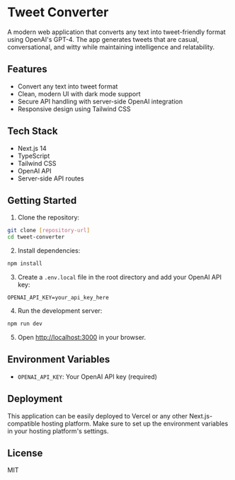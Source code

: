 # Tweet Converter

A modern web application that converts any text into tweet-friendly format using OpenAI's GPT-4. The app generates tweets that are casual, conversational, and witty while maintaining intelligence and relatability.

## Features

- Convert any text into tweet format
- Clean, modern UI with dark mode support
- Secure API handling with server-side OpenAI integration
- Responsive design using Tailwind CSS

## Tech Stack

- Next.js 14
- TypeScript
- Tailwind CSS
- OpenAI API
- Server-side API routes

## Getting Started

1. Clone the repository:
```bash
git clone [repository-url]
cd tweet-converter
```

2. Install dependencies:
```bash
npm install
```

3. Create a `.env.local` file in the root directory and add your OpenAI API key:
```
OPENAI_API_KEY=your_api_key_here
```

4. Run the development server:
```bash
npm run dev
```

5. Open [http://localhost:3000](http://localhost:3000) in your browser.

## Environment Variables

- `OPENAI_API_KEY`: Your OpenAI API key (required)

## Deployment

This application can be easily deployed to Vercel or any other Next.js-compatible hosting platform. Make sure to set up the environment variables in your hosting platform's settings.

## License

MIT
